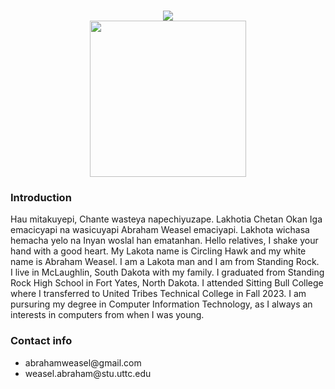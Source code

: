 <body style="background-color:#">
<h1 align="center">
    <img src="https://readme-typing-svg.herokuapp.com/?font=Righteous&size=35&center=true&vCenter=true&width=500&height=70&duration=4000&lines=Hi+There!+👋;+I'm+Abraham+Weasel!;" />
<br>
<img style="center;" src="https://avatars.githubusercontent.com/u/166767167?v=4" width="250" height="250" />
<h3>Introduction</h3>
Hau mitakuyepi, Chante wasteya napechiyuzape. Lakhotia Chetan Okan Iga emacicyapi na wasicuyapi Abraham Weasel emaciyapi. Lakhota wichasa hemacha yelo na Inyan woslal han ematanhan.
Hello relatives, I shake your hand with a good heart. My Lakota name is Circling Hawk and my white name is Abraham Weasel. I am a Lakota man and I am from Standing Rock.
<br/>
I live in McLaughlin, South Dakota with my family. I graduated from Standing Rock High School in Fort Yates, North Dakota. I attended Sitting Bull College where I transferred to United Tribes Technical College in Fall 2023. I am pursuring my degree in Computer Information Technology, as I always an interests in computers from when I was young. 
<h3>Contact info</h3>
<ul>
  <li>abrahamweasel@gmail.com</li>
  <li>weasel.abraham@stu.uttc.edu</li>
</ul></body>
